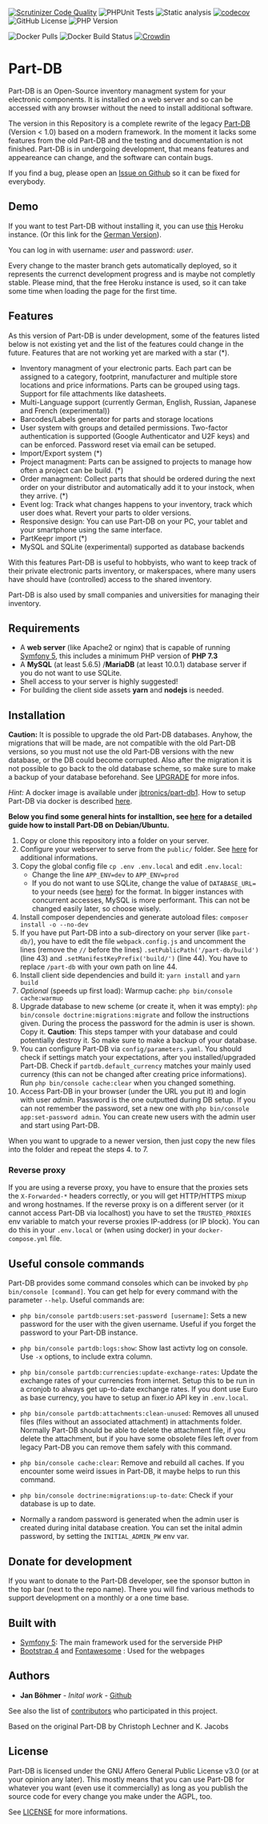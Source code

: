 [![Scrutinizer Code Quality](https://scrutinizer-ci.com/g/Part-DB/Part-DB-symfony/badges/quality-score.png?b=master)](https://scrutinizer-ci.com/g/Part-DB/Part-DB-symfony/?branch=master)
![PHPUnit Tests](https://github.com/Part-DB/Part-DB-symfony/workflows/PHPUnit%20Tests/badge.svg)
![Static analysis](https://github.com/Part-DB/Part-DB-symfony/workflows/Static%20analysis/badge.svg)
[![codecov](https://codecov.io/gh/Part-DB/Part-DB-symfony/branch/master/graph/badge.svg)](https://codecov.io/gh/Part-DB/Part-DB-symfony)
![GitHub License](https://img.shields.io/github/license/Part-DB/Part-DB-symfony)
![PHP Version](https://img.shields.io/badge/PHP-%3E%3D%207.3-green)

![Docker Pulls](https://img.shields.io/docker/pulls/jbtronics/part-db1)
![Docker Build Status](https://github.com/Part-DB/Part-DB-symfony/workflows/Docker%20Image%20Build/badge.svg)
[![Crowdin](https://badges.crowdin.net/e/8325196085d4bee8c04b75f7c915452a/localized.svg)](https://part-db.crowdin.com/part-db)

# Part-DB
Part-DB is an Open-Source inventory managment system for your electronic components.
It is installed on a web server and so can be accessed with any browser without the need to install additional software.

The version in this Repository is a complete rewrite of the legacy [Part-DB](https://github.com/Part-DB/Part-DB) (Version < 1.0) based on a modern framework.
In the moment it lacks some features from the old Part-DB and the testing and documentation is not finished.
Part-DB is in undergoing development, that means features and appeareance can change, and the software can contain bugs.

If you find a bug, please open an [Issue on Github](https://github.com/Part-DB/Part-DB-symfony/issues) so it can be fixed for everybody.

## Demo
If you want to test Part-DB without installing it, you can use [this](https://part-db.herokuapp.com) Heroku instance. 
(Or this link for the [German Version](https://part-db.herokuapp.com/de/)). 

You can log in with username: *user* and password: *user*.

Every change to the master branch gets automatically deployed, so it represents the currenct development progress and is
maybe not completly stable. Please mind, that the free Heroku instance is used, so it can take some time when loading the page
for the first time.

## Features
As this version of Part-DB is under development, some of the features listed below is not existing yet and the
list of the features could change in the future. Features that are not working yet are marked with a star (*).

* Inventory managment of your electronic parts. Each part can be assigned to a category, footprint, manufacturer 
and multiple store locations and price informations. Parts can be grouped using tags. Support for file attachments like datasheets. 
* Multi-Language support (currently German, English, Russian, Japanese and French (experimental))
* Barcodes/Labels generator for parts and storage locations
* User system with groups and detailed permissions. 
Two-factor authentication is supported (Google Authenticator and U2F keys) and can be enforced. Password reset via email can be setuped.
* Import/Export system (*)
* Project managment: Parts can be assigned to projects to manage how often a project can be build. (*)
* Order managment: Collect parts that should be ordered during the next order on your distributor and automatically add
it to your instock, when they arrive. (*)
* Event log: Track what changes happens to your inventory, track which user does what. Revert your parts to older versions.
* Responsive design: You can use Part-DB on your PC, your tablet and your smartphone using the same interface.
* PartKeepr import (*)
* MySQL and SQLite (experimental) supported as database backends

With this features Part-DB is useful to hobbyists, who want to keep track of their private electronic parts inventory,
or makerspaces, where many users have should have (controlled) access to the shared inventory.

Part-DB is also used by small companies and universities for managing their inventory.

## Requirements
 * A **web server** (like Apache2 or nginx) that is capable of running [Symfony 5](https://symfony.com/doc/current/reference/requirements.html),
 this includes a minimum PHP version of **PHP 7.3**
 * A **MySQL** (at least 5.6.5) /**MariaDB** (at least 10.0.1) database server if you do not want to use SQLite.
 * Shell access to your server is highly suggested!
 * For building the client side assets **yarn** and **nodejs** is needed.
 
## Installation
**Caution:** It is possible to upgrade the old Part-DB databases. 
Anyhow, the migrations that will be made, are not compatible with the old Part-DB versions, so you must not use the old Part-DB versions with the new database, or the DB could become corrupted. 
Also after the migration it is not possible to go back to the old database scheme, so make sure to make a backup of your database beforehand.
See [UPGRADE](UPGRADE.md) for more infos.

*Hint:* A docker image is available under [jbtronics/part-db1](https://hub.docker.com/r/jbtronics/part-db1). How to setup Part-DB via docker is described [here](https://github.com/Part-DB/Part-DB-symfony/blob/master/docs/docker/docker-install.md).

**Below you find some general hints for installtion, see [here](docs/installation/installation_guide-debian.md) for a detailed guide how to install Part-DB on Debian/Ubuntu.**

1. Copy or clone this repository into a folder on your server.
2. Configure your webserver to serve from the `public/` folder. See [here](https://symfony.com/doc/current/setup/web_server_configuration.html)
for additional informations.
3. Copy the global config file `cp .env .env.local` and edit `.env.local`:
    * Change the line `APP_ENV=dev` to `APP_ENV=prod`
    * If you do not want to use SQLite, change the value of `DATABASE_URL=` to your needs (see [here](http://docs.doctrine-project.org/projects/doctrine-dbal/en/latest/reference/configuration.html#connecting-using-a-url)) for the format.
      In bigger instances with concurrent accesses, MySQL is more performant. This can not be changed easily later, so choose wisely.
4. Install composer dependencies and generate autoload files: `composer install -o --no-dev`
5. If you have put Part-DB into a sub-directory on your server (like `part-db/`), you have to edit the file 
`webpack.config.js` and uncomment the lines (remove the `//` before the lines) `.setPublicPath('/part-db/build')` (line 43) and
 `.setManifestKeyPrefix('build/')` (line 44). You have to replace `/part-db` with your own path on line 44.
6. Install client side dependencies and build it: `yarn install` and `yarn build`
7. _Optional_ (speeds up first load): Warmup cache: `php bin/console cache:warmup`
8. Upgrade database to new scheme (or create it, when it was empty): `php bin/console doctrine:migrations:migrate` and follow the instructions given. During the process the password for the admin is user is shown. Copy it. **Caution**: This steps tamper with your database and could potentially destroy it. So make sure to make a backup of your database.
9. You can configure Part-DB via `config/parameters.yaml`. You should check if settings match your expectations, after you installed/upgraded Part-DB. Check if `partdb.default_currency` matches your mainly used currency (this can not be changed after creating price informations). 
   Run `php bin/console cache:clear` when you changed something.
10. Access Part-DB in your browser (under the URL you put it) and login with user *admin*. Password is the one outputted during DB setup.
   If you can not remember the password, set a new one with `php bin/console app:set-password admin`. You can create new users with the admin user and start using Part-DB.

When you want to upgrade to a newer version, then just copy the new files into the folder
and repeat the steps 4. to 7.

### Reverse proxy
If you are using a reverse proxy, you have to ensure that the proxies sets the `X-Forwarded-*` headers correctly, or you will get HTTP/HTTPS mixup and wrong hostnames.
If the reverse proxy is on a different server (or it cannot access Part-DB via localhost) you have to set the `TRUSTED_PROXIES` env variable to match your reverse proxies IP-address (or IP block). You can do this in your `.env.local` or (when using docker) in your `docker-compose.yml` file.

## Useful console commands
Part-DB provides some command consoles which can be invoked by `php bin/console [command]`. You can get help for every command with the parameter `--help`.
Useful commands are:
* `php bin/console partdb:users:set-password [username]`: Sets a new password for the user with the given username. Useful if you forget the password to your Part-DB instance.
* `php bin/console partdb:logs:show`: Show last activty log on console. Use `-x` options, to include extra column.
* `php bin/console partdb:currencies:update-exchange-rates`: Update the exchange rates of your currencies from internet. Setup this to be run in a cronjob to always get up-to-date exchange rates.
 If you dont use Euro as base currency, you have to setup an fixer.io API key in `.env.local`.
* `php bin/console partdb:attachments:clean-unused`: Removes all unused files (files without an associated attachment) in attachments folder. 
Normally Part-DB should be able to delete the attachment file, if you delete the attachment, but if you have some obsolete files left over from legacy Part-DB you can remove them safely with this command.
* `php bin/console cache:clear`: Remove and rebuild all caches. If you encounter some weird issues in Part-DB, it maybe helps to run this command.
* `php bin/console doctrine:migrations:up-to-date`: Check if your database is up to date.

* Normally a random password is generated when the admin user is created during inital database creation.
You can set the inital admin password, by setting the `INITIAL_ADMIN_PW` env var.
## Donate for development
If you want to donate to the Part-DB developer, see the sponsor button in the top bar (next to the repo name).
There you will find various methods to support development on a monthly or a one time base.

## Built with
* [Symfony 5](https://symfony.com/): The main framework used for the serverside PHP
* [Bootstrap 4](https://getbootstrap.com/) and [Fontawesome](https://fontawesome.com/) : Used for the webpages

## Authors
* **Jan Böhmer** - *Inital work* - [Github](https://github.com/jbtronics/)

See also the list of [contributors](https://github.com/Part-DB/Part-DB-symfony/graphs/contributors) who participated in this project.

Based on the original Part-DB by Christoph Lechner and K. Jacobs

## License
Part-DB is licensed under the GNU Affero General Public License v3.0 (or at your opinion any later).
This mostly means that you can use Part-DB for whatever you want (even use it commercially)
as long as you publish the source code for every change you make under the AGPL, too.

See [LICENSE](https://github.com/Part-DB/Part-DB-symfony/blob/master/LICENSE) for more informations.
